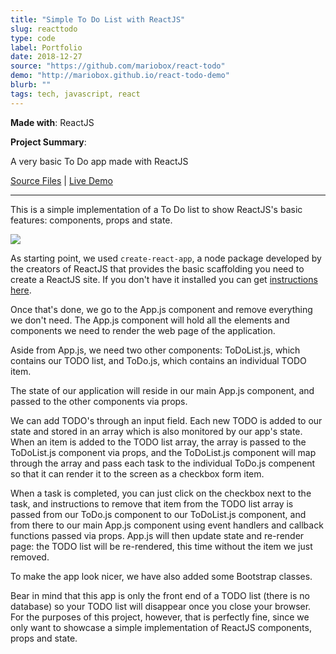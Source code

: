 ```yaml
---
title: "Simple To Do List with ReactJS"
slug: reacttodo	
type: code
label: Portfolio
date: 2018-12-27
source: "https://github.com/mariobox/react-todo"
demo: "http://mariobox.github.io/react-todo-demo"
blurb: ""
tags: tech, javascript, react
---
```


**Made with**: <i class="icon-reactjs"></i> ReactJS

**Project Summary**: 

A very basic To Do app made with ReactJS

[Source Files](https://github.com/mariobox/react-todo) | [Live Demo](http://mariobox.github.io/react-todo) <hr class="art" />

This is a simple implementation of a To Do list to show ReactJS's basic features: components, props and state.

<img src="https://66.media.tumblr.com/80b5e831b75a9c617c52d013baf8d384/tumblr_pkeoj0MHGO1qz7ur9o1_1280.png" />

As starting point, we used <code>create-react-app</code>, a node package developed by the creators of ReactJS that provides the basic scaffolding you need to create a ReactJS site. If you don't have it installed you can get [instructions here](https://gist.github.com/gaearon/4064d3c23a77c74a3614c498a8bb1c5f).

Once that's done, we go to the App.js component and remove everything we don't need. The App.js component will hold all the elements and components we need to render the web page of the application.

Aside from App.js, we need two other components: ToDoList.js, which contains our TODO list, and ToDo.js, which contains an individual TODO item.

The state of our application will reside in our main App.js component, and passed to the other components via props.

We can add TODO's through an input field. Each new TODO is added to our state and stored in an array which is also monitored by our app's state. When an item is added to the TODO list array, the array is passed to the ToDoList.js component via props, and the ToDoList.js component will map through the array and pass each task to the individual ToDo.js compenent so that it can render it to the screen as a checkbox form item.

When a task is completed, you can just click on the checkbox next to the task, and instructions to remove that item from the TODO list array is passed from our ToDo.js component to our ToDoList.js component, and from there to our main App.js component using event handlers and callback functions passed via props. App.js will then update state and re-render page: the TODO list will be re-rendered, this time without the item we just removed.

To make the app look nicer, we have also added some Bootstrap classes.

Bear in mind that this app is only the front end of a TODO list (there is no database) so your TODO list will disappear once you close your browser. For the purposes of this project, however, that is perfectly fine, since we only want to showcase a simple implementation of ReactJS components, props and state. 

